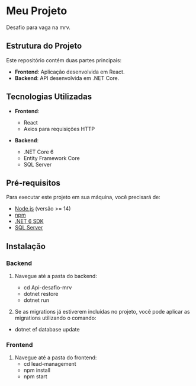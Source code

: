 # Meu Projeto

Desafio para vaga na mrv.

## Estrutura do Projeto

Este repositório contém duas partes principais:
- **Frontend**: Aplicação desenvolvida em React.
- **Backend**: API desenvolvida em .NET Core.
  
## Tecnologias Utilizadas

- **Frontend**:
  - React
  - Axios para requisições HTTP

- **Backend**:
  - .NET Core 6
  - Entity Framework Core
  - SQL Server

## Pré-requisitos

Para executar este projeto em sua máquina, você precisará de:

- [Node.js](https://nodejs.org/) (versão >= 14)
- [npm](https://www.npmjs.com/)
- [.NET 6 SDK](https://dotnet.microsoft.com/download/dotnet/6.0)
- [SQL Server](https://www.microsoft.com/en-us/sql-server/sql-server-downloads)

## Instalação

### Backend

1. Navegue até a pasta do backend:
   - cd Api-desafio-mrv
   - dotnet restore
   - dotnet run

2. Se as migrations já estiverem incluídas no projeto, você pode aplicar as migrations utilizando o comando:
- dotnet ef database update

### Frontend

1. Navegue até a pasta do frontend:
   - cd lead-management
   - npm install
   - npm start
